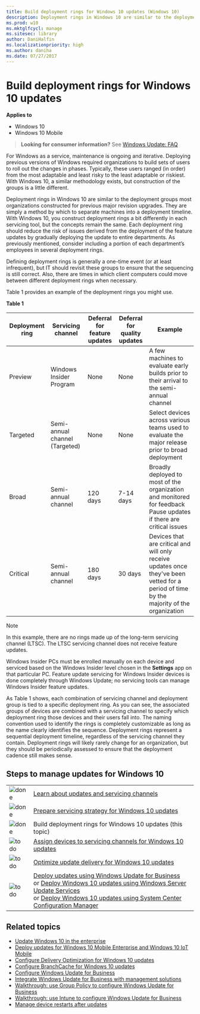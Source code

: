 ```yaml
---
title: Build deployment rings for Windows 10 updates (Windows 10)
description: Deployment rings in Windows 10 are similar to the deployment groups most organizations constructed for previous major revision upgrades.
ms.prod: w10
ms.mktglfcycl: manage
ms.sitesec: library
author: DaniHalfin
ms.localizationpriority: high
ms.author: daniha
ms.date: 07/27/2017
---
```


# Build deployment rings for Windows 10 updates


**Applies to**

- Windows 10
- Windows 10 Mobile

> **Looking for consumer information?** See [Windows Update: FAQ](https://support.microsoft.com/help/12373/windows-update-faq) 

For Windows as a service, maintenance is ongoing and iterative. Deploying previous versions of Windows required organizations to build sets of users to roll out the changes in phases. Typically, these users ranged (in order) from the most adaptable and least risky to the least adaptable or riskiest. With Windows 10, a similar methodology exists, but construction of the groups is a little different. 

Deployment rings in Windows 10 are similar to the deployment groups most organizations constructed for previous major revision upgrades. They are simply a method by which to separate machines into a deployment timeline. With Windows 10, you construct deployment rings a bit differently in each servicing tool, but the concepts remain the same. Each deployment ring should reduce the risk of issues derived from the deployment of the feature updates by gradually deploying the update to entire departments. As previously mentioned, consider including a portion of each department’s employees in several deployment rings. 

Defining deployment rings is generally a one-time event (or at least infrequent), but IT should revisit these groups to ensure that the sequencing is still correct. Also, there are times in which client computers could move between different deployment rings when necessary.

Table 1 provides an example of the deployment rings you might use. 

**Table 1**

| Deployment ring | Servicing channel | Deferral for feature updates | Deferral for quality updates | Example |
| --- | --- | --- | --- | --- |
| Preview | Windows Insider Program | None | None | A few machines to evaluate early builds prior to their arrival to the semi-annual channel |
| Targeted | Semi-annual channel (Targeted) | None | None | Select devices across various teams used to evaluate the major release prior to broad deployment |
| Broad | Semi-annual channel | 120 days | 7-14 days | Broadly deployed to most of the organization and monitored for feedback</br>Pause updates if there are critical issues |
| Critical | Semi-annual channel | 180 days | 30 days | Devices that are critical and will only receive updates once they've been vetted for a period of time by the majority of the organization |

>[!NOTE]
>In this example, there are no rings made up of the long-term servicing channel (LTSC). The LTSC servicing channel does not receive feature updates. 
>
>Windows Insider PCs must be enrolled manually on each device and serviced based on the Windows Insider level chosen in the **Settings** app on that particular PC. Feature update servicing for Windows Insider devices is done completely through Windows Update; no servicing tools can manage Windows Insider feature updates.


As Table 1 shows, each combination of servicing channel and deployment group is tied to a specific deployment ring. As you can see, the associated groups of devices are combined with a servicing channel to specify which deployment ring those devices and their users fall into. The naming convention used to identify the rings is completely customizable as long as the name clearly identifies the sequence. Deployment rings represent a sequential deployment timeline, regardless of the servicing channel they contain. Deployment rings will likely rarely change for an organization, but they should be periodically assessed to ensure that the deployment cadence still makes sense. 


## Steps to manage updates for Windows 10

| | |
| --- | --- |
| ![done](images/checklistdone.png) | [Learn about updates and servicing channels](waas-overview.md) |
| ![done](images/checklistdone.png) | [Prepare servicing strategy for Windows 10 updates](waas-servicing-strategy-windows-10-updates.md) |
| ![done](images/checklistdone.png) | Build deployment rings for Windows 10 updates (this topic) |
| ![to do](images/checklistbox.gif) | [Assign devices to servicing channels for Windows 10 updates](waas-servicing-channels-windows-10-updates.md) |
| ![to do](images/checklistbox.gif) | [Optimize update delivery for Windows 10 updates](waas-optimize-windows-10-updates.md) |
| ![to do](images/checklistbox.gif) | [Deploy updates using Windows Update for Business](waas-manage-updates-wufb.md)</br>or [Deploy Windows 10 updates using Windows Server Update Services](waas-manage-updates-wsus.md)</br>or [Deploy Windows 10 updates using System Center Configuration Manager](waas-manage-updates-configuration-manager.md) |

## Related topics

- [Update Windows 10 in the enterprise](index.md)
- [Deploy updates for Windows 10 Mobile Enterprise and Windows 10 IoT Mobile](waas-mobile-updates.md) 
- [Configure Delivery Optimization for Windows 10 updates](waas-delivery-optimization.md)
- [Configure BranchCache for Windows 10 updates](waas-branchcache.md)
- [Configure Windows Update for Business](waas-configure-wufb.md)
- [Integrate Windows Update for Business with management solutions](waas-integrate-wufb.md)
- [Walkthrough: use Group Policy to configure Windows Update for Business](waas-wufb-group-policy.md)
- [Walkthrough: use Intune to configure Windows Update for Business](waas-wufb-intune.md)
- [Manage device restarts after updates](waas-restart.md)

